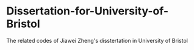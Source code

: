 # Dissertation-for-University-of-Bristol
The related codes of Jiawei Zheng's disstertation in University of Bristol
